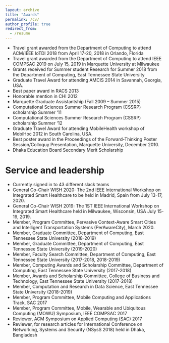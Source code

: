 ```yaml
---
layout: archive
title: "Awards"
permalink: /cv/
author_profile: true
redirect_from:
  - /resume
---
```

*	Travel grant awarded from the Department of Computing to attend ACM/IEEE IoTDI 2018 from April 17-20, 2018 in Orlando, Florida
*	Travel grant awarded from the Department of Computing to attend IEEE COMPSAC 2019 on July 15, 2019 in Marquette University at Milwaukee 
*	Grants received for Summer student Research for Summer 2018 from the Department of Computing, East Tennessee State University
*	Graduate Travel Award for attending AMCIS 2014 in Savannah, Georgia, USA.
*	Best paper award in RACS 2013
*	Honorable mention in CHI 2012
*	Marquette Graduate Assistantship (Fall 2009 – Summer 2015)
*	Computational Sciences Summer Research Program (CSSRP) scholarship Summer ‘11
*	Computational Sciences Summer Research Program (CSSRP) scholarship Summer ‘12
*	Graduate Travel Award for attending MobileHealth workshop of MobiHoc 2012 in South Carolina, USA.
*	Best poster award in the Proceedings of the Forward-Thinking Poster Session/Colloquy Presentation, Marquette University, December 2010.
*	Dhaka Education Board Secondary Merit Scholarship




  
  
Service and leadership
======
* Currently signed in to 43 different slack teams
* General Co-Chair WISH 2020: The 2nd IEEE International Workshop on Integrated Smart Healthcare to be held in Madrid, Spain from July 13-17, 2020.
* General Co-Chair WISH 2019: The 1ST IEEE International Workshop on Integrated Smart Healthcare held in Milwaukee, Wisconsin, USA July 15-19, 2019.
* Member, Program Committee, Pervasive Context-Aware Smart Cities and Intelligent Transportation Systems (PerAwareCity), March 2020. 
* Member, Graduate Committee, Department of Computing, East Tennessee State University (2018-2019)
* Member, Graduate Committee, Department of Computing, East Tennessee State University (2019-2020)
* Member, Faculty Search Committee, Department of Computing, East Tennessee State University (2017-2018, 2018-2019)
* Member, Computing Awards and Scholarship Committee, Department of Computing, East Tennessee State University (2017-2018)
* Member, Awards and Scholarship Committee, College of Business and Technology, East Tennessee State University (2017-2018)
* Member, Computation and Research in Data Science, East Tennessee State University (2018-2019)
* Member, Program Committee, Mobile Computing and Applications Track, SAC 2017
* Member, Program Committee, Mobile, Wearable and Ubiquitous Computing (MOWU) Symposium, IEEE COMPSAC 2017
* Reviewer, ACM Symposium on Applied Computing (SAC) 2017
* Reviewer, for research articles for International Conference on Networking, Systems and Security (NSysS 2018) held in Dhaka, Bangladesh

